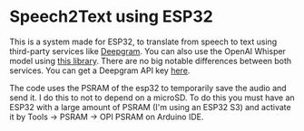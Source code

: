 ﻿# Speech2Text using ESP32

This is a system made for ESP32, to translate from speech to text using third-party services like [Deepgram](https://deepgram.com/). 
You can also use the OpenAI Whisper model using [this library](https://github.com/me-no-dev/OpenAI-ESP32). There are no big notable differences between both services. You can get a Deepgram API key [here](https://console.deepgram.com/signup?jump=keys).

The code uses the PSRAM of the esp32 to temporarily save the audio and send it. I do this to not to depend on a microSD. 
To do this you must have an ESP32 with a large amount of PSRAM (I'm using an ESP32 S3) and activate it by Tools -> PSRAM -> OPI PSRAM on Arduino IDE.
